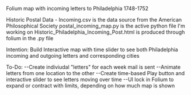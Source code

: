 Folium map with incoming letters to Philadelphia 1748-1752

Historic Postal Data - Incoming.csv is the data source from the American Philosophical Society
postal_incoming_map.py is the active python file I'm working on
Historic_Philadelphia_Incoming_Post.html is produced through folium in the .py file

Intention:
  Build Interactive map with time slider to see both Philadelphia incoming and outgoing letters and corresponding cities
  
 To-Do:
  --Create indiviudal "letters" for each week mail is sent
  --Animate letters from one location to the other
  --Create time-based Play button and interactive slider to see letters moving over time
  --UI lock in Folium to expand or contract with limits, depending on how much map is shown
